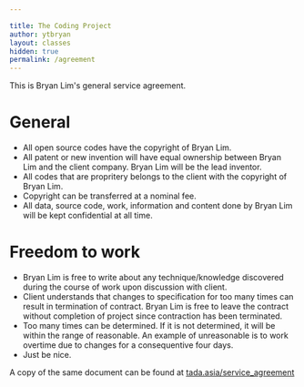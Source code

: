 ```yaml
---

title: The Coding Project
author: ytbryan
layout: classes
hidden: true
permalink: /agreement
---
```


This is Bryan Lim's general service agreement. 



# General

- All open source codes have the copyright of Bryan Lim. 
- All patent or new invention will have equal ownership between Bryan Lim and the 
client company. Bryan Lim will be the lead inventor. 
- All codes that are propritery belongs to the client with the copyright of Bryan Lim. 
- Copyright can be transferred at a nominal fee. 
- All data, source code, work, information and content done by Bryan Lim will be kept confidential at all time. 


# Freedom to work 

- Bryan Lim is free to write about any technique/knowledge discovered during the course of work
upon discussion with client. 
- Client understands that changes to specification for too many times can result in termination
of contract. Bryan Lim is free to leave the contract without completion of project since contraction has
been terminated. 
- Too many times can be determined. If it is not determined, it will be within 
the range of reasonable. An example of unreasonable is to work overtime due to changes
for a consequentive four days. 
- Just be nice. 

A copy of the same document can be found at [tada.asia/service_agreement]()